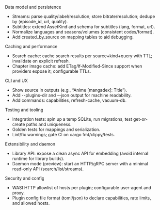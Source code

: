 Data model and persistence
- Streams: parse quality/label/resolution; store bitrate/resolution; dedupe by (episode_id, url, quality).
- Subtitles: extend AssetKind and schema for subtitles (lang, format, url).
- Normalize languages and seasons/volumes (consistent codes/format).
- Add created_by_source on mapping tables to aid debugging.

Caching and performance
- Search cache: cache search results per source+kind+query with TTL; invalidate on explicit refresh.
- Chapter image cache: add ETag/If-Modified-Since support when providers expose it; configurable TTLs.

CLI and UX
- Show source in outputs (e.g., “Anime [mangadex]: Title”).
- Add --plugins-dir and --json output for machine readability.
- Add commands: capabilities, refresh-cache, vacuum-db.

Testing and tooling
- Integration tests: spin up a temp SQLite, run migrations, test get-or-create paths and uniqueness.
- Golden tests for mappings and serialization.
- Lint/fix warnings; gate CI on cargo fmt/clippy/tests.

Extensibility and daemon
- Library API: expose a clean async API for embedding (avoid internal runtime for library builds).
- Daemon mode (preview): start an HTTP/gRPC server with a minimal read-only API (search/list/streams).

Security and config
- WASI HTTP allowlist of hosts per plugin; configurable user-agent and proxy.
- Plugin config file format (toml/json) to declare capabilities, rate limits, and allowed hosts.
